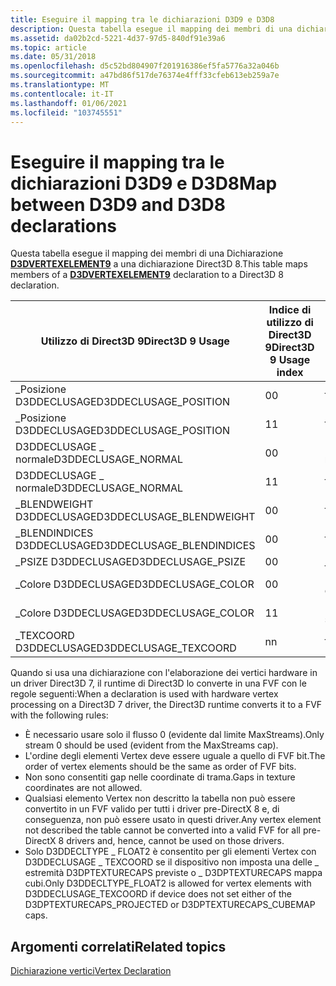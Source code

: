 ```yaml
---
title: Eseguire il mapping tra le dichiarazioni D3D9 e D3D8
description: Questa tabella esegue il mapping dei membri di una dichiarazione D3DVERTEXELEMENT9 a una dichiarazione Direct3D 8.
ms.assetid: da02b2cd-5221-4d37-97d5-840df91e39a6
ms.topic: article
ms.date: 05/31/2018
ms.openlocfilehash: d5c52bd804907f201916386ef5fa5776a32a046b
ms.sourcegitcommit: a47bd86f517de76374e4fff33cfeb613eb259a7e
ms.translationtype: MT
ms.contentlocale: it-IT
ms.lasthandoff: 01/06/2021
ms.locfileid: "103745551"
---
```

# <a name="map-between-d3d9-and-d3d8-declarations"></a><span data-ttu-id="4fc77-103">Eseguire il mapping tra le dichiarazioni D3D9 e D3D8</span><span class="sxs-lookup"><span data-stu-id="4fc77-103">Map between D3D9 and D3D8 declarations</span></span>

<span data-ttu-id="4fc77-104">Questa tabella esegue il mapping dei membri di una Dichiarazione [**D3DVERTEXELEMENT9**](d3dvertexelement9.md) a una dichiarazione Direct3D 8.</span><span class="sxs-lookup"><span data-stu-id="4fc77-104">This table maps members of a [**D3DVERTEXELEMENT9**](d3dvertexelement9.md) declaration to a Direct3D 8 declaration.</span></span>



| <span data-ttu-id="4fc77-105">Utilizzo di Direct3D 9</span><span class="sxs-lookup"><span data-stu-id="4fc77-105">Direct3D 9 Usage</span></span>           | <span data-ttu-id="4fc77-106">Indice di utilizzo di Direct3D 9</span><span class="sxs-lookup"><span data-stu-id="4fc77-106">Direct3D 9 Usage index</span></span> | <span data-ttu-id="4fc77-107">Direct3D 8</span><span class="sxs-lookup"><span data-stu-id="4fc77-107">Direct3D 8</span></span>            |
|----------------------------|------------------------|-----------------------|
| <span data-ttu-id="4fc77-108">\_Posizione D3DDECLUSAGE</span><span class="sxs-lookup"><span data-stu-id="4fc77-108">D3DDECLUSAGE\_POSITION</span></span>     | <span data-ttu-id="4fc77-109">0</span><span class="sxs-lookup"><span data-stu-id="4fc77-109">0</span></span>                      | <span data-ttu-id="4fc77-110">\_Posizione D3DVSDE</span><span class="sxs-lookup"><span data-stu-id="4fc77-110">D3DVSDE\_POSITION</span></span>     |
| <span data-ttu-id="4fc77-111">\_Posizione D3DDECLUSAGE</span><span class="sxs-lookup"><span data-stu-id="4fc77-111">D3DDECLUSAGE\_POSITION</span></span>     | <span data-ttu-id="4fc77-112">1</span><span class="sxs-lookup"><span data-stu-id="4fc77-112">1</span></span>                      | <span data-ttu-id="4fc77-113">\_POSITION2 D3DVSDE</span><span class="sxs-lookup"><span data-stu-id="4fc77-113">D3DVSDE\_POSITION2</span></span>    |
| <span data-ttu-id="4fc77-114">D3DDECLUSAGE \_ normale</span><span class="sxs-lookup"><span data-stu-id="4fc77-114">D3DDECLUSAGE\_NORMAL</span></span>       | <span data-ttu-id="4fc77-115">0</span><span class="sxs-lookup"><span data-stu-id="4fc77-115">0</span></span>                      | <span data-ttu-id="4fc77-116">D3DVSDE \_ normale</span><span class="sxs-lookup"><span data-stu-id="4fc77-116">D3DVSDE\_NORMAL</span></span>       |
| <span data-ttu-id="4fc77-117">D3DDECLUSAGE \_ normale</span><span class="sxs-lookup"><span data-stu-id="4fc77-117">D3DDECLUSAGE\_NORMAL</span></span>       | <span data-ttu-id="4fc77-118">1</span><span class="sxs-lookup"><span data-stu-id="4fc77-118">1</span></span>                      | <span data-ttu-id="4fc77-119">\_NORMAL2 D3DVSDE</span><span class="sxs-lookup"><span data-stu-id="4fc77-119">D3DVSDE\_NORMAL2</span></span>      |
| <span data-ttu-id="4fc77-120">\_BLENDWEIGHT D3DDECLUSAGE</span><span class="sxs-lookup"><span data-stu-id="4fc77-120">D3DDECLUSAGE\_BLENDWEIGHT</span></span>  | <span data-ttu-id="4fc77-121">0</span><span class="sxs-lookup"><span data-stu-id="4fc77-121">0</span></span>                      | <span data-ttu-id="4fc77-122">\_BLENDWEIGHT D3DVSDE</span><span class="sxs-lookup"><span data-stu-id="4fc77-122">D3DVSDE\_BLENDWEIGHT</span></span>  |
| <span data-ttu-id="4fc77-123">\_BLENDINDICES D3DDECLUSAGE</span><span class="sxs-lookup"><span data-stu-id="4fc77-123">D3DDECLUSAGE\_BLENDINDICES</span></span> | <span data-ttu-id="4fc77-124">0</span><span class="sxs-lookup"><span data-stu-id="4fc77-124">0</span></span>                      | <span data-ttu-id="4fc77-125">\_BLENDINDICES D3DVSDE</span><span class="sxs-lookup"><span data-stu-id="4fc77-125">D3DVSDE\_BLENDINDICES</span></span> |
| <span data-ttu-id="4fc77-126">\_PSIZE D3DDECLUSAGE</span><span class="sxs-lookup"><span data-stu-id="4fc77-126">D3DDECLUSAGE\_PSIZE</span></span>        | <span data-ttu-id="4fc77-127">0</span><span class="sxs-lookup"><span data-stu-id="4fc77-127">0</span></span>                      | <span data-ttu-id="4fc77-128">\_PSIZE D3DVSDE</span><span class="sxs-lookup"><span data-stu-id="4fc77-128">D3DVSDE\_PSIZE</span></span>        |
| <span data-ttu-id="4fc77-129">\_Colore D3DDECLUSAGE</span><span class="sxs-lookup"><span data-stu-id="4fc77-129">D3DDECLUSAGE\_COLOR</span></span>        | <span data-ttu-id="4fc77-130">0</span><span class="sxs-lookup"><span data-stu-id="4fc77-130">0</span></span>                      | <span data-ttu-id="4fc77-131">D3DVSDE \_ diffuse</span><span class="sxs-lookup"><span data-stu-id="4fc77-131">D3DVSDE\_DIFFUSE</span></span>      |
| <span data-ttu-id="4fc77-132">\_Colore D3DDECLUSAGE</span><span class="sxs-lookup"><span data-stu-id="4fc77-132">D3DDECLUSAGE\_COLOR</span></span>        | <span data-ttu-id="4fc77-133">1</span><span class="sxs-lookup"><span data-stu-id="4fc77-133">1</span></span>                      | <span data-ttu-id="4fc77-134">D3DVSDE \_ speculare</span><span class="sxs-lookup"><span data-stu-id="4fc77-134">D3DVSDE\_SPECULAR</span></span>     |
| <span data-ttu-id="4fc77-135">\_TEXCOORD D3DDECLUSAGE</span><span class="sxs-lookup"><span data-stu-id="4fc77-135">D3DDECLUSAGE\_TEXCOORD</span></span>     | <span data-ttu-id="4fc77-136">n</span><span class="sxs-lookup"><span data-stu-id="4fc77-136">n</span></span>                      | <span data-ttu-id="4fc77-137">\_TEXCOORDN D3DVSDE</span><span class="sxs-lookup"><span data-stu-id="4fc77-137">D3DVSDE\_TEXCOORDn</span></span>    |



 

<span data-ttu-id="4fc77-138">Quando si usa una dichiarazione con l'elaborazione dei vertici hardware in un driver Direct3D 7, il runtime di Direct3D lo converte in una FVF con le regole seguenti:</span><span class="sxs-lookup"><span data-stu-id="4fc77-138">When a declaration is used with hardware vertex processing on a Direct3D 7 driver, the Direct3D runtime converts it to a FVF with the following rules:</span></span>

-   <span data-ttu-id="4fc77-139">È necessario usare solo il flusso 0 (evidente dal limite MaxStreams).</span><span class="sxs-lookup"><span data-stu-id="4fc77-139">Only stream 0 should be used (evident from the MaxStreams cap).</span></span>
-   <span data-ttu-id="4fc77-140">L'ordine degli elementi Vertex deve essere uguale a quello di FVF bit.</span><span class="sxs-lookup"><span data-stu-id="4fc77-140">The order of vertex elements should be the same as order of FVF bits.</span></span>
-   <span data-ttu-id="4fc77-141">Non sono consentiti gap nelle coordinate di trama.</span><span class="sxs-lookup"><span data-stu-id="4fc77-141">Gaps in texture coordinates are not allowed.</span></span>
-   <span data-ttu-id="4fc77-142">Qualsiasi elemento Vertex non descritto la tabella non può essere convertito in un FVF valido per tutti i driver pre-DirectX 8 e, di conseguenza, non può essere usato in questi driver.</span><span class="sxs-lookup"><span data-stu-id="4fc77-142">Any vertex element not described the table cannot be converted into a valid FVF for all pre-DirectX 8 drivers and, hence, cannot be used on those drivers.</span></span>
-   <span data-ttu-id="4fc77-143">Solo D3DDECLTYPE \_ FLOAT2 è consentito per gli elementi Vertex con D3DDECLUSAGE \_ TEXCOORD se il dispositivo non imposta una delle \_ estremità D3DPTEXTURECAPS previste o \_ D3DPTEXTURECAPS mappa cubi.</span><span class="sxs-lookup"><span data-stu-id="4fc77-143">Only D3DDECLTYPE\_FLOAT2 is allowed for vertex elements with D3DDECLUSAGE\_TEXCOORD if device does not set either of the D3DPTEXTURECAPS\_PROJECTED or D3DPTEXTURECAPS\_CUBEMAP caps.</span></span>

## <a name="related-topics"></a><span data-ttu-id="4fc77-144">Argomenti correlati</span><span class="sxs-lookup"><span data-stu-id="4fc77-144">Related topics</span></span>

<dl> <dt>

[<span data-ttu-id="4fc77-145">Dichiarazione vertici</span><span class="sxs-lookup"><span data-stu-id="4fc77-145">Vertex Declaration</span></span>](vertex-declaration.md)
</dt> </dl>

 

 



